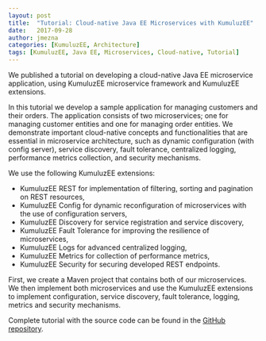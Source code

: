 ```yaml
---
layout: post
title:  "Tutorial: Cloud-native Java EE Microservices with KumuluzEE"
date:   2017-09-28
author: jmezna
categories: [KumuluzEE, Architecture]
tags: [KumuluzEE, Java EE, Microservices, Cloud-native, Tutorial]
---
```


We published a tutorial on developing a cloud-native Java EE microservice application, using KumuluzEE microservice
framework and KumuluzEE extensions.

In this tutorial we develop a sample application for managing customers and their orders. The application consists of
two microservices; one for managing customer entities and one for managing order entities. We demonstrate important
cloud-native concepts and functionalities that are essential in microservice architecture, such as dynamic configuration
(with config server), service discovery, fault tolerance, centralized logging, performance metrics collection, and
security mechanisms.

<!--more-->

We use the following KumuluzEE extensions:
- KumuluzEE REST for implementation of filtering, sorting and pagination on REST resources,
- KumuluzEE Config for dynamic reconfiguration of microservices with the use of configuration servers,
- KumuluzEE Discovery for service registration and service discovery,
- KumuluzEE Fault Tolerance for improving the resilience of microservices,
- KumuluzEE Logs for advanced centralized logging,
- KumuluzEE Metrics for collection of performance metrics,
- KumuluzEE Security for securing developed REST endpoints.

First, we create a Maven project that contains both of our microservices. We then implement both microservices and use
the KumuluzEE extensions to implement configuration, service discovery, fault tolerance, logging, metrics and security
mechanisms.

Complete tutorial with the source code can be found in the [GitHub repository](https://github.com/kumuluz/kumuluzee-samples/tree/master/tutorial-microservice-config-discovery-faulttolerance-logs-metrics-security).
